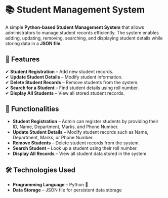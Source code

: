 # 📚 Student Management System

A simple **Python-based Student Management System** that allows administrators to manage student records efficiently. The system enables adding, updating, removing, searching, and displaying student details while storing data in a **JSON file**.

## 🚀 Features
✔ **Student Registration** – Add new student records.  
✔ **Update Student Details** – Modify student information.  
✔ **Delete Student Records** – Remove students from the system.  
✔ **Search for a Student** – Find student details using roll number.  
✔ **Display All Students** – View all stored student records.  

## 📂 Functionalities
- **Student Registration** – Admin can register students by providing their ID, Name, Department, Marks, and Phone Number.
- **Update Student Details** – Modify student records such as Name, Department, Marks, or Phone Number.
- **Remove Students** – Delete student records from the system.
- **Search Student** – Look up a student using their roll number.
- **Display All Records** – View all student data stored in the system.

## 🛠 Technologies Used
- **Programming Language** – Python 🐍  
- **Data Storage** – JSON file for persistent data storage  


